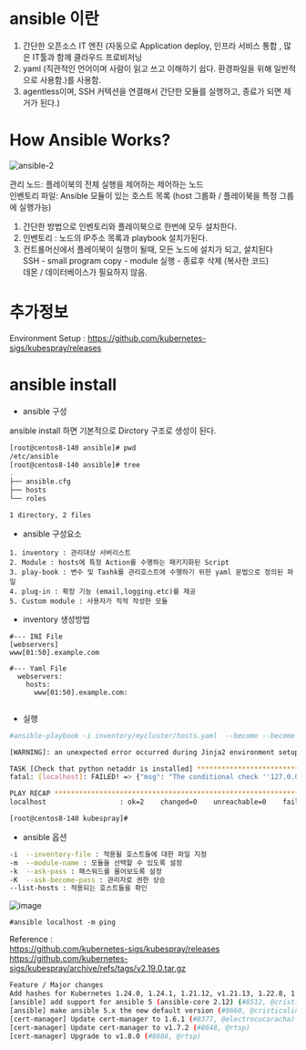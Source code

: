# ansible 이란    

1. 간단한 오픈소스 IT 엔진 (자동으로 Application deploy, 인프라 서비스 통합 , 많은 IT툴과 함께 클라우드 프로비저닝  
2. yaml (직관적인 언어이며 사람이 읽고 쓰고 이해하기 쉽다.  환경파일을 위해 일반적으로 사용함.)를 사용함.   
3. agentless이며, SSH 커텍션을 연결해서 간단한 모듈를 실행하고, 종료가 되면 제거가 된다.)  


# How Ansible Works?  
![ansible-2](https://user-images.githubusercontent.com/39255123/180646634-35389fd9-c1be-4511-bbbd-e2c8ba98586b.png)  

관리 노드: 플레이북의 전체 실행을 제어하는 제어하는 노드  
인벤토리 파일: Ansible 모듈이 있는 호스트 목록  (host 그룹화 / 플레이북을 특정 그룹에 실행가능)   
  
  
1. 간단한 방법으로 인벤토리와 플레이북으로 한번에 모두 설치한다.  
2. 인벤토리 :  노드의 IP주소 목록과 playbook 설치가된다.  
3. 컨트롤머신에서 플레이북이 실행이 될때, 모든 노드에 설치가 되고, 설치된다  
   SSH - small program copy -  module 실행 - 종료후 삭제 (복사한 코드)   
   데몬 / 데이터베이스가 필요하지 않음.
 
# 추가정보  
  Environment Setup : https://github.com/kubernetes-sigs/kubespray/releases  

# ansible install  


- ansible 구성

ansible install 하면 기본적으로 Dirctory 구조로 생성이 된다.
```bash
[root@centos8-140 ansible]# pwd
/etc/ansible
[root@centos8-140 ansible]# tree
.
├── ansible.cfg
├── hosts
└── roles

1 directory, 2 files
```

- ansible 구성요소
```
1. inventory : 관리대상 서버리스트
2. Module : hosts에 특정 Action를 수행하는 패키지화된 Script 
3. play-book : 변수 및 Tashk를 관리호스트에 수행하기 위한 yaml 문법으로 정의된 파일
4. plug-in : 확장 기능 (email,logging.etc)를 제공
5. Custom module : 사용자가 직적 작성한 모듈
```

- inventory 생성방법
```
#--- INI File
[webservers]
www[01:50].example.com
 
#--- Yaml File
  webservers:
    hosts:
      www[01:50].example.com:
      
```

- 실행
```bash
#ansible-playbook -i inventory/mycluster/hosts.yaml  --become --become-user=root cluster.yml
```

```bash
[WARNING]: an unexpected error occurred during Jinja2 environment setup: unable to locate collection ansible.netcommon

TASK [Check that python netaddr is installed] **************************************************************************************************************************
fatal: [localhost]: FAILED! => {"msg": "The conditional check ''127.0.0.1' | ipaddr' failed. The error was: template error while templating string: unable to locate collection ansible.netcommon. String: {% if '127.0.0.1' | ipaddr %} True {% else %} False {% endif %}"}

PLAY RECAP *************************************************************************************************************************************************************
localhost                  : ok=2    changed=0    unreachable=0    failed=1    skipped=0    rescued=0    ignored=0   

[root@centos8-140 kubespray]# 

``` 
- ansible 옵션
```bash
-i  --inventory-file : 적용될 호스트들에 대한 파일 지정
-m  --module-name : 모듈을 선택할 수 있도록 설정
-k  --ask-pass : 패스워드를 물어보도록 설정
-K  --ask-become-pass : 관리자로 권한 상승
--list-hosts : 적용되는 호스트들을 확인
```

![image](https://user-images.githubusercontent.com/39255123/178524117-e1a1bcc6-5150-4480-9dbc-f5c63d05f4fc.png)
```
#ansible localhost -m ping
```
  

Reference :  
https://github.com/kubernetes-sigs/kubespray/releases  
https://github.com/kubernetes-sigs/kubespray/archive/refs/tags/v2.19.0.tar.gz  
```bash  
Feature / Major changes
Add hashes for Kubernetes 1.24.0, 1.24.1, 1.21.12, v1.21.13, 1.22.8, 1.22.9, v1.22.10, 1.21.11, 1.23.5, 1.23.6, v1.23.7 and make kubernetes v1.23.7 default (#8628, #8746, #8783, #8876, #8760, @mzaian, @cristicalin)
[ansible] add support for ansible 5 (ansible-core 2.12) (#8512, @cristicalin)
[ansible] make ansible 5.x the new default version (#8660, @cristicalin)
[cert-manager] Update cert-manager to 1.6.1 (#8377, @electrocucaracha)
[cert-manager] Update cert-manager to v1.7.2 (#8648, @rtsp)
[cert-manager] Upgrade to v1.8.0 (#8688, @rtsp)
```  
